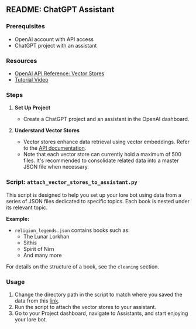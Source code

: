 ## README: ChatGPT Assistant

### Prerequisites
- OpenAI account with API access
- ChatGPT project with an assistant

### Resources
- [OpenAI API Reference: Vector Stores](https://platform.openai.com/docs/api-reference/vector-stores)
- [Tutorial Video](https://www.youtube.com/watch?v=JGMG1mXaY1c)

### Steps

1. **Set Up Project**
   - Create a ChatGPT project and an assistant in the OpenAI dashboard.

2. **Understand Vector Stores**
   - Vector stores enhance data retrieval using vector embeddings. Refer to the [API documentation](https://platform.openai.com/docs/api-reference/vector-stores).
   - Note that each vector store can currently hold a maximum of 500 files. It's recommended to consolidate related data into a master JSON file when necessary.

### Script: `attach_vector_stores_to_assistant.py`

This script is designed to help you set up your lore bot using data from a series of JSON files dedicated to specific topics. Each book is nested under its relevant topic.

**Example:**
- `religion_legends.json` contains books such as:
  - The Lunar Lorkhan
  - Sithis
  - Spirit of Nirn
  - And many more

For details on the structure of a book, see the `cleaning` section.

### Usage
1. Change the directory path in the script to match where you saved the data from this [link](https://app.mediafire.com/25peu9ki4zab5).
2. Run the script to attach the vector stores to your assistant.
3. Go to your Project dashboard, navigate to Assistants, and start enjoying your lore bot.
